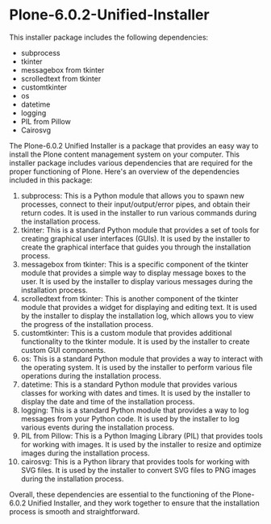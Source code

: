 # Plone-6.0.2-Unified-Installer

This installer package includes the following dependencies:



* subprocess
* tkinter
* messagebox from tkinter
* scrolledtext from tkinter
* customtkinter
* os
* datetime
* logging
* PIL from Pillow
* Cairosvg

The Plone-6.0.2 Unified Installer is a package that provides an easy way to install the Plone content management system on your computer. This installer package includes various dependencies that are required for the proper functioning of Plone. Here's an overview of the dependencies included in this package:


1. subprocess: This is a Python module that allows you to spawn new processes, connect to their input/output/error pipes, and obtain their return codes. It is used in the installer to run various commands during the installation process.
2. tkinter: This is a standard Python module that provides a set of tools for creating graphical user interfaces (GUIs). It is used by the installer to create the graphical interface that guides you through the installation process.
3. messagebox from tkinter: This is a specific component of the tkinter module that provides a simple way to display message boxes to the user. It is used by the installer to display various messages during the installation process.
4. scrolledtext from tkinter: This is another component of the tkinter module that provides a widget for displaying and editing text. It is used by the installer to display the installation log, which allows you to view the progress of the installation process.
5. customtkinter: This is a custom module that provides additional functionality to the tkinter module. It is used by the installer to create custom GUI components.
6. os: This is a standard Python module that provides a way to interact with the operating system. It is used by the installer to perform various file operations during the installation process.
7. datetime: This is a standard Python module that provides various classes for working with dates and times. It is used by the installer to display the date and time of the installation process.
8. logging: This is a standard Python module that provides a way to log messages from your Python code. It is used by the installer to log various events during the installation process.
9. PIL from Pillow: This is a Python Imaging Library (PIL) that provides tools for working with images. It is used by the installer to resize and optimize images during the installation process.
10. cairosvg: This is a Python library that provides tools for working with SVG files. It is used by the installer to convert SVG files to PNG images during the installation process.

Overall, these dependencies are essential to the functioning of the Plone-6.0.2 Unified Installer, and they work together to ensure that the installation process is smooth and straightforward.

